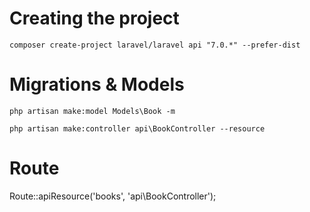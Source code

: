 # Creating the project
```
composer create-project laravel/laravel api "7.0.*" --prefer-dist
```

# Migrations & Models

```
php artisan make:model Models\Book -m
```

```
php artisan make:controller api\BookController --resource
```

# Route
Route::apiResource('books', 'api\BookController');